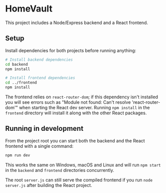 # HomeVault

This project includes a Node/Express backend and a React frontend.

## Setup

Install dependencies for both projects before running anything:

```bash
# Install backend dependencies
cd backend
npm install

# Install frontend dependencies
cd ../frontend
npm install
```

The frontend relies on `react-router-dom`; if this dependency isn't installed you
will see errors such as "Module not found: Can't resolve 'react-router-dom'" when
starting the React dev server. Running `npm install` in the `frontend` directory
will install it along with the other React packages.

## Running in development

From the project root you can start both the backend and the React
frontend with a single command:

```bash
npm run dev
```
This works the same on Windows, macOS and Linux and will run
`npm start` in the `backend` and `frontend` directories
concurrently.

The root `server.js` can still serve the compiled frontend if you run
`node server.js` after building the React project.